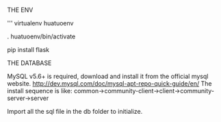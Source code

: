 THE ENV

'''
virtualenv huatuoenv

. huatuoenv/bin/activate

pip install flask


THE DATABASE

MySQL v5.6+ is required, download and install it from the official mysql website.
http://dev.mysql.com/doc/mysql-apt-repo-quick-guide/en/
The install sequence is like:
common->community-client->client->community-server->server

Import all the sql file in the db folder to initialize.
